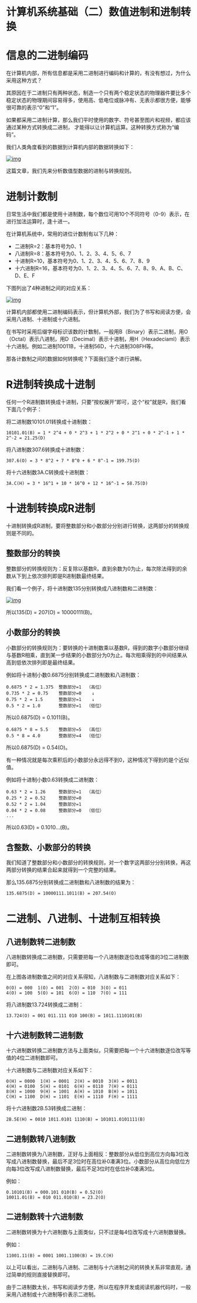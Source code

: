 # 计算机系统基础（二）数值进制和进制转换

# 信息的二进制编码

在计算机内部，所有信息都是采用二进制进行编码和计算的，有没有想过，为什么采用这种方式？

其原因在于二进制只有两种状态，制造一个只有两个稳定状态的物理器件要比多个稳定状态的物理期间容易得多，使用高、低电位或脉冲有、无表示都很方便，能够很可靠的表示“0”和“1”。

如果都采用二进制计算，那么我们平时使用的数字、符号甚至图片和视频，都应该通过某种方式转换成二进制，
才能得以让计算机运算。这种转换方式称为“编码”。

我们人类角度看到的数据到计算机内部的数据转换如下：

[![img](pic/计算机系统基础（二）数值进制和进制转换/1531793546.png)](https://kaito-blog-1253469779.cos.ap-beijing.myqcloud.com/1531793546.png?imageMogr2/thumbnail/!70p)

这篇文章，我们先来分析数值型数据的进制与转换规则。



# 进制计数制

日常生活中我们都是使用十进制数，每个数位可用10个不同符号（0-9）表示，在进行加法运算时，逢十进一。

在计算机系统中，常用的进位计数制有以下几种：

- 二进制R=2：基本符号为0、1
- 八进制R=8：基本符号为0、1、2、3、4、5、6、7
- 十进制R=10，基本符号为0、1、2、3、4、5、6、7、8、9
- 十六进制R=16，基本符号为0、1、2、3、4、5、6、7、8、9、A、B、C、D、E、F

下图列出了4种进制之间的对应关系：

[![img](pic/计算机系统基础（二）数值进制和进制转换/1531794193.png)](https://kaito-blog-1253469779.cos.ap-beijing.myqcloud.com/1531794193.png?imageMogr2/thumbnail/!70p)

计算机内部都使用二进制编码表示，但计算机外部，我们为了书写和阅读方便，会采用八进制、十进制或十六进制。

在书写时采用后缀字母标识该数的计数制，一般用B（Binary）表示二进制，用O（Octal）表示八进制，用D（Decimal）表示十进制，用H（Hexadeciaml）表示十六进制。例如二进制10011B，十进制56D，十六进制308FH等。

那各计数制之间的数据如何转换呢？下面我们逐个进行讲解。

# R进制转换成十进制

任何一个R进制数转换成十进制，只要”按权展开”即可，这个“权”就是R，我们看下面几个例子：

将二进制数10101.01转换成十进制数：

```
10101.01(B) = 1 * 2^4 + 0 * 2^3 + 1 * 2^2 + 0 * 2^1 + 0 * 2^-1 + 1 * 2^-2 = 21.25(D)
```

将八进制数307.6转换成十进制数：

```
307.6(O) = 3 * 8^2 + 7 * 8^0 + 6 * 8^-1 = 199.75(D)
```

将十六进制数3A.C转换成十进制数：

```
3A.C(H) = 3 * 16^1 + 10 * 16^0 + 12 * 16^-1 = 58.75(D)
```

# 十进制转换成R进制

十进制转换成R进制，要将整数部分和小数部分分别进行转换，这两部分的转换规则是不同的。

## 整数部分的转换

整数部分的转换规则为：反复除以基数R，直到余数为0为止，每次除法得到的余数从下到上依次排列即是R进制数最终结果。

我们看一个例子，将十进制数135分别转换成八进制数和二进制数：

[![img](pic/计算机系统基础（二）数值进制和进制转换/1531795682.png)](https://kaito-blog-1253469779.cos.ap-beijing.myqcloud.com/1531795682.png?imageMogr2/thumbnail/!70p)

所以135(D) = 207(O) = 10000111(B)。

## 小数部分的转换

小数部分的转换规则为：要转换的十进制数乘以基数R，得到的数字小数部分继续与基数R相乘，直到某一步结果的小数部分为0为止。每次相乘得到的中间结果从高到低依次排列即是最终结果。

例如将十进制小数0.6875分别转换成二进制数和八进制数：

```
0.6875 * 2 = 1.375  整数部分=1  （高位）
0.735 * 2 = 0.75    整数部分=0    ↓
0.75 * 2 = 1.5      整数部分=1    ↓
0.5 * 2 = 1.0       整数部分=1  （低位）
```

所以0.6875(D) = 0.1011(B)。

```
0.6875 * 8 = 5.5    整数部分=5  （高位）
0.5 * 8 = 4.0       整数部分=4  （低位）
```

所以0.6875(D) = 0.54(O)。

有一种情况就是每次乘积后的小数部分永远得不到0，这种情况下得到的是个近似值。

例如将十进制小数0.63转换成二进制数：

```
0.63 * 2 = 1.26     整数部分=1  （高位）
0.25 * 2 = 0.52     整数部分=0
0.52 * 2 = 1.04     整数部分=1
0.04 * 2 = 0.08     整数部分=0  （低位）
...
```

所以0.63(D) = 0.1010…(B)。

## 含整数、小数部分的转换

我们知道了整数部分和小数部分的转换规则，对一个数字这两部分分别转换，再这两部分转换的结果合起来就得到一个完整的结果。

那么135.6875分别转换成二进制数和八进制数的结果为：

```
135.6875(D) = 10000111.1011(B) = 207.54(O)
```

# 二进制、八进制、十进制互相转换

## 八进制数转二进制数

八进制数转换成二进制数，只需要把每一个八进制数逐位改成等值的3位二进制数即可。

在上图各进制数值之间的对应关系得知，八进制数与二进制数对应关系如下：

```
0(O) = 000  1(O) = 001  2(O) = 010  3(O) = 011
4(O) = 100  5(O) = 101  6(O) = 110  7(O) = 111
```

将八进制数13.724转换成二进制：

```
13.724(O) = 001 011.111 010 100(B) = 1011.1110101(B)
```

## 十六进制数转二进制数

十六进制数转换二进制数方法与上面类似，只需要把每一个十六进制数逐位改写等值的4位二进制数即可。

十六进制数与二进制数对应关系如下：

```
0(H) = 0000  1(H) = 0001  2(H) = 0010  3(H) = 0011
4(H) = 0100  5(H) = 0101  6(H) = 0110  7(H) = 0111
8(H) = 1000  9(H) = 1001  A(H) = 1010  B(H) = 1011
C(H) = 1100  D(H) = 1101  E(H) = 1110  F(H) = 1111
```

将十六进制数2B.53转换成二进制：

```
2B.5E(H) = 0010 1011.0101 1110(B) = 101011.0101111(B)
```

## 二进制数转八进制数

二进制数转换为八进制数，正好与上面相反：整数部分从低位到高位方向每3位改写成八进制数替换，最后不足3位时在高位补0凑满3位。小数部分从高位向低位方向每3位改写成八进制数替换，最后不足3位时在低位补0凑满3位。

例如：

```
0.10101(B) = 000.101 010(B) = 0.52(O)
10011.01(B) = 010 011.010(B) = 23.2(O)
```

## 二进制数转十六进制数

二进制数转换为十六进制数与上面类似，只不过是每4位改写成十六进制数替换。

例如：

```
11001.11(B) = 0001 1001.1100(B) = 19.C(H)
```

以上可以看出，二进制与八进制、二进制与十六进制之间的转换关系非常直观，通过简单的规则直接替换即可。

由于二进制数太长，书写和阅读步方便，所以在程序开发或阅读机器代码时，一般采用八进制或十六进制等价表示二进制。